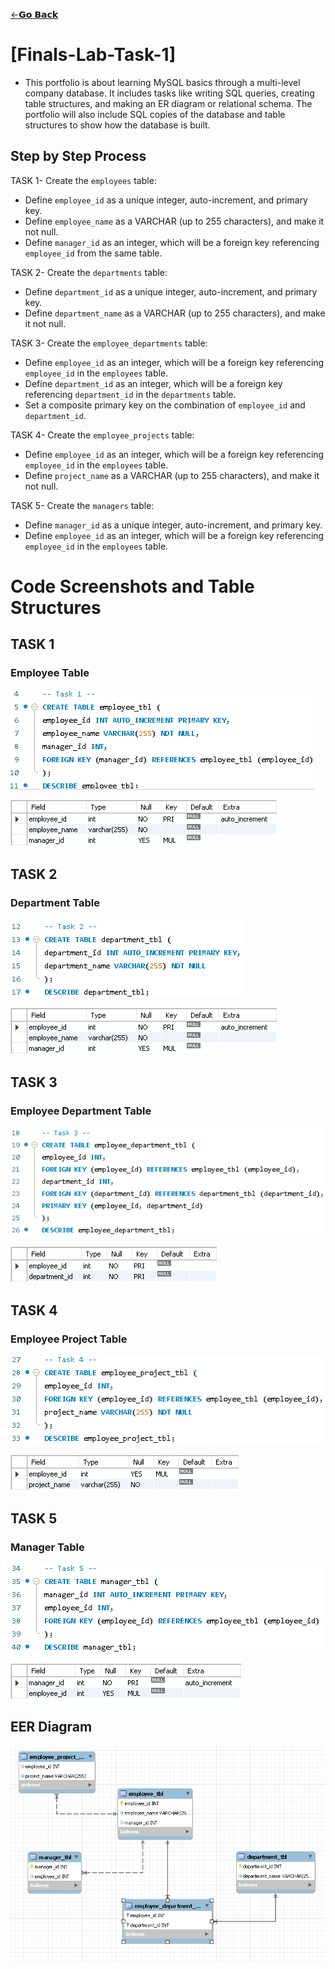 [←𝗚𝗼 𝗕𝗮𝗰𝗸](https://dtx-byte.github.io/Dxt_EDMPortfolio/)
# [Finals-Lab-Task-1]
- This portfolio is about learning MySQL basics through a multi-level company database. It includes tasks like writing SQL queries, creating table structures, and making an ER diagram or relational schema. The portfolio will also include SQL copies of the database and table structures to show how the database is built.

## Step by Step Process
TASK 1- Create the `employees` table:
   - Define `employee_id` as a unique integer, auto-increment, and primary key.
   - Define `employee_name` as a VARCHAR (up to 255 characters), and make it not null.
   - Define `manager_id` as an integer, which will be a foreign key referencing `employee_id` from the same table.

TASK 2- Create the `departments` table:
   - Define `department_id` as a unique integer, auto-increment, and primary key.
   - Define `department_name` as a VARCHAR (up to 255 characters), and make it not null.

TASK 3- Create the `employee_departments` table:
   - Define `employee_id` as an integer, which will be a foreign key referencing `employee_id` in the `employees` table.
   - Define `department_id` as an integer, which will be a foreign key referencing `department_id` in the `departments` table.
   - Set a composite primary key on the combination of `employee_id` and `department_id`.

TASK 4- Create the `employee_projects` table:
   - Define `employee_id` as an integer, which will be a foreign key referencing `employee_id` in the `employees` table.
   - Define `project_name` as a VARCHAR (up to 255 characters), and make it not null.

TASK 5- Create the `managers` table:
   - Define `manager_id` as a unique integer, auto-increment, and primary key.
   - Define `employee_id` as an integer, which will be a foreign key referencing `employee_id` in the `employees` table.

# Code Screenshots and Table Structures
## TASK 1
### Employee Table
![screenshot](Images/Task%201.png)

![screenshot](Images/Task1%20Struc.png)

## TASK 2
### Department Table
![screenshot](Images/Task%202.png)

![screenshot](Images/Task2%20Struc.png)

## TASK 3
### Employee Department Table
![screenshot](Images/Task%203.png)

![screenshot](Images/Task3%20Struc.png)

## TASK 4
### Employee Project Table
![screenshot](Images/Task%204.png)

![screenshot](Images/Task4%20Struc.png)
  
## TASK 5
### Manager Table
![screenshot](Images/Task%205.png)

![screenshot](Images/Task5%20Struc.png)

## EER Diagram 
![screenshot](Images/CompanyDB%20ERD.png)
